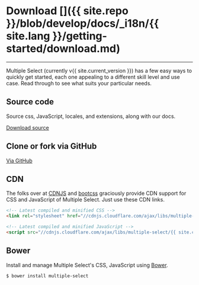 # Download []({{ site.repo }}/blob/develop/docs/_i18n/{{ site.lang }}/getting-started/download.md)

---

<p class="lead">
Multiple Select (currently v{{ site.current_version }}) has a few easy ways to quickly get started, each one appealing to a different skill level and use case. Read through to see what suits your particular needs.
</p>

## Source code

Source css, JavaScript, locales, and extensions, along with our docs.

<a href="{{ site.master_zip }}" class="btn btn-lg btn-outline" role="button">Download source</a>

## Clone or fork via GitHub

<a href="{{ site.repo }}" class="btn btn-lg btn-outline" role="button">Via GitHub</a>

## CDN

The folks over at [CDNJS](http://www.cdnjs.com/libraries/multiple-select) and [bootcss](http://open.bootcss.com/multiple-select/) graciously provide CDN support for CSS and JavaScript of Multiple Select. Just use these CDN links.

```html
<!-- Latest compiled and minified CSS -->
<link rel="stylesheet" href="//cdnjs.cloudflare.com/ajax/libs/multiple-select/{{ site.current_version }}/multiple-select.min.css">

<!-- Latest compiled and minified JavaScript -->
<script src="//cdnjs.cloudflare.com/ajax/libs/multiple-select/{{ site.current_version }}/multiple-select.min.js"></script>
```

## Bower

Install and manage Multiple Select's CSS, JavaScript using [Bower](http://bower.io/).

```bash
$ bower install multiple-select
```
